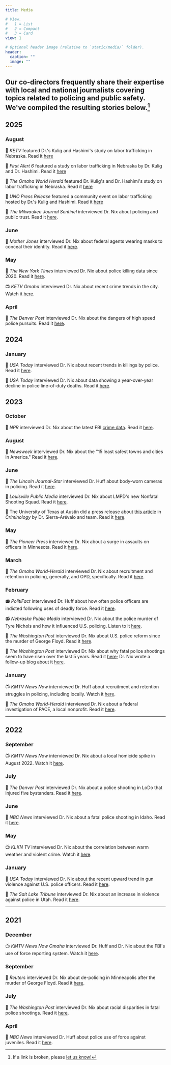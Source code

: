 ```yaml
---
title: Media

# View.
#   1 = List
#   2 = Compact
#   3 = Card
view: 1

# Optional header image (relative to `static/media/` folder).
header:
  caption: ""
  image: ""
---
```


## Our co-directors frequently share their expertise with local and national journalists covering topics related to policing and public safety. We've compiled the resulting stories below.[^1]

[^1]: If a link is broken, please [let us know!](https://www.viprlab.org/contact/)

## 2025

### August

📰 *KETV* featured Dr.'s Kulig and Hashimi's study on labor trafficking in Nebraska. Read it [here](https://www.ketv.com/article/uno-presents-labor-trafficking-in-nebraska-report/65926117)

📰 *First Alert 6* featured a study on labor trafficking in Nebraska by Dr. Kulig and Dr. Hashimi. Read it [here](https://www.wowt.com/2025/08/28/university-nebraska-omaha-seeking-help-labor-trafficking-victims/)

📰 *The Omaha World Herald* featured Dr. Kulig's and Dr. Hashimi's study on labor trafficking in Nebraska. Read it [here](https://omaha.com/news/local/crime-courts/article_6710c35f-5534-41a9-af74-f42d355afb1a.html)

📰 *UNO Press Release* featured a community event on labor trafficking hosted by Dr.'s Kulig and Hashimi. Read it [here](https://www.unomaha.edu/news/2025/08/uno-study-offers-first-ever-look-into-labor-trafficking-in-nebraska.php)

📰 *The Milwaukee Journal Sentinel* interviewed Dr. Nix about policing and public trust. Read it [here](https://www.jsonline.com/story/news/investigations/2025/08/20/milwaukee-police-officer-was-on-brady-list-twice-before-he-was-fired/85364335007/).

### June

📰 *Mother Jones* interviewed Dr. Nix about federal agents wearing masks to conceal their identity. Read it [here](https://www.motherjones.com/politics/2025/06/ice-immigration-agents-masks-masking-concealing-faces-legal/).

### May

📰 *The New York Times* interviewed Dr. Nix about police killing data since 2020. Read it [here](https://www.nytimes.com/2025/05/24/us/police-killings-george-floyd.html).

📺 *KETV Omaha* interviewed Dr. Nix about recent crime trends in the city. Watch it [here](https://www.ketv.com/article/ketv-investigates-exclusive-omaha-police-department-shares-new-look-at-overall-crime/64786856).

### April

📰 *The Denver Post* interviewed Dr. Nix about the dangers of high speed police pursuits. Read it [here](https://www.denverpost.com/2025/04/20/colorado-police-chases-deaths-injuries-westminster-aurora/).

## 2024

### January

📰 *USA Today* interviewed Dr. Nix about recent trends in killings by police. Read it [here](https://www.usatoday.com/story/news/nation/2024/01/17/police-killings-record-2023/72174081007/).

📰 *USA Today* interviewed Dr. Nix about data showing a year-over-year decline in police line-of-duty deaths. Read it [here](https://www.usatoday.com/story/news/nation/2024/01/11/police-officer-killings-2023/72152566007/).

## 2023

### October

📰 *NPR* interviewed Dr. Nix about the latest FBI [crime data](https://www.fbi.gov/news/press-releases/fbi-releases-2022-crime-in-the-nation-statistics). Read it [here](https://www.npr.org/2023/10/20/1207276234/fbi-crime-report-takeaways).

### August

📰 *Newsweek* interviewed Dr. Nix about the "15 least safest towns and cities in America." Read it [here](https://www.newsweek.com/least-safe-towns-cities-america-1813017). 

### June

📰 *The Lincoln Journal-Star* interviewed Dr. Huff about body-worn cameras in policing. Read it [here](https://journalstar.com/news/state-regional/crime-courts/dashcam-body-camera-use-police-accountability/article_5f287043-b5f2-54ee-8c2f-57637ef297d9.html).

📰 *Louisville Public Media* interviewed Dr. Nix about LMPD's new Nonfatal Shooting Squad. Read it [here](https://www.lpm.org/news/2023-06-23/experts-say-louisvilles-new-nonfatal-shootings-unit-needs-resources-community-trust-to-succeed).

📰 The University of Texas at Austin did a press release about [this article](https://onlinelibrary.wiley.com/doi/10.1111/1745-9125.12334) in *Criminology* by Dr. Sierra-Arévalo and team. Read it [here](https://liberalarts.utexas.edu/news/study-police-murder-of-george-floyd-associated-with-short-term-spike-in-firearm-assaults-on-u-s-police-officers). 

### May

📰 *The Pioneer Press* interviewed Dr. Nix about a surge in assaults on officers in Minnesota. Read it [here](https://www.twincities.com/2023/05/17/police-week-concern-over-increased-assaults-on-minnesota-cops/).

### March

📰 *The Omaha World-Herald* interviewed Dr. Nix about recruitment and retention in policing, generally, and OPD, specifically. Read it [here](https://omaha.com/news/local/staffing-woes-continue-to-plague-omaha-police-department/article_19b630de-bea5-11ed-b07c-9b7f82541a13.html). 

### February

📻 *PolitiFact* interviewed Dr. Huff about how often police officers are indicted following uses of deadly force. Read it [here](https://www.politifact.com/article/2023/feb/10/statistic-house-democrat-cited-police-indictments/). 

📻 *Nebraska Public Media* interviewed Dr. Nix about the police murder of Tyre Nichols and how it influenced U.S. policing. Listen to it [here](https://nebraskapublicmedia.org/en/news/news-articles/how-the-murder-of-tyre-nichols-is-influencing-policing-in-america/).

📰 *The Washington Post* interviewed Dr. Nix about U.S. police reform since the murder of George Floyd. Read it [here](https://www.washingtonpost.com/national-security/2023/02/02/memphis-tyre-nichols-police-reform/).

📰 *The Washington Post* interviewed Dr. Nix about why fatal police shootings seem to have risen over the last 5 years. Read it [here](https://www.unionleader.com/news/safety/fatal-police-shootings-are-still-going-up-and-nobody-knows-why/article_121cc480-7ac6-57a6-8b84-5ef735ecfe6b.html); Dr. Nix wrote a follow-up blog about it [here](https://jnix.netlify.app/post/post23-are-ois-increasing/). 

### January

📺 *KMTV News Now* interviewed Dr. Huff about recruitment and retention struggles in policing, including locally. Watch it [here](https://www.3newsnow.com/news/local-news/omaha-police-department-says-its-pulling-out-all-the-stops-this-recruitment-season).

📰 *The Omaha World-Herald* interviewed Dr. Nix about a federal investigation of PACE, a local nonprofit. Read it [here](https://omaha.com/news/local/crime-and-courts/omahas-pace-lpoa-restructure-amid-federalinvestigation/article_668a7a7c-92af-11ed-9d84-9be32a0e7a72.html).

***

## 2022

### September

📺 *KMTV News Now* interviewed Dr. Nix about a local homicide spike in August 2022. Watch it [here](https://www.3newsnow.com/news/local-news/the-month-of-august-sees-high-number-of-omaha-homicides-were-killing-ourselves-killing-one-another).

### July

📰 *The Denver Post* interviewed Dr. Nix about a police shooting in LoDo that injured five bystanders. Read it [here](https://www.denverpost.com/2022/07/20/denver-police-shooting-lodo-injuries/).

### June

📰 *NBC News* interviewed Dr. Nix about a fatal police shooting in Idaho. Read it [here](https://www.nbcnews.com/news/us-news/gonna-lose-gun-idaho-deputy-said-minutes-fatally-shooting-man-mental-h-rcna33601).

### May

📺 *KLKN TV* interviewed Dr. Nix about the correlation between warm weather and violent crime. Watch it [here](https://www.klkntv.com/does-warm-weather-lead-to-increase-in-violent-crime/).

### January

📰 *USA Today* interviewed Dr. Nix about the recent upward trend in gun violence against U.S. police officers. Read it [here](https://www.usatoday.com/story/news/nation/2022/01/29/police-attacked-4-us-cities-within-week-amid-violent-crime-spike/9248049002/?gnt-cfr=1).

📰 *The Salt Lake Tribune* interviewed Dr. Nix about an increase in violence against police in Utah. Read it [here](https://www.sltrib.com/news/2022/01/21/utah-broke-record-most/). 

***

## 2021

### December

📺 *KMTV News Now Omaha* interviewed Dr. Huff and Dr. Nix about the FBI's use of force reporting system. Watch it [here](https://www.3newsnow.com/news/investigations/nebraska-iowa-have-drastically-different-participation-rates-in-use-of-force-reporting-program).

### September

📰 *Reuters* interviewed Dr. Nix about de-policing in Minneapolis after the murder of George Floyd. Read it [here](https://www.reuters.com/legal/government/after-floyds-killing-minneapolis-police-retreated-data-shows-2021-09-13/).

### July

📰 *The Washington Post* interviewed Dr. Nix about racial disparities in fatal police shootings. Read it [here](https://www.washingtonpost.com/investigations/interactive/2021/police-shootings-since-2015/).

### April

📰 *NBC News* interviewed Dr. Huff about police use of force against juveniles. Read it [here](https://www.nbcnews.com/news/nbcblk/beaten-i-was-adult-police-violence-against-kids-spark-demand-n1265535). 